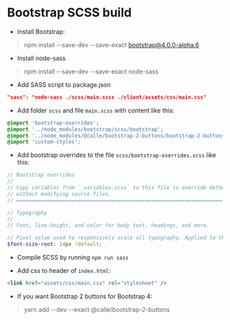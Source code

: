 # Bootstrap SCSS build

- Install Bootstrap:

>npm install --save-dev --save-exact bootstrap@4.0.0-alpha.6

- Install node-sass

>npm install --save-dev --save-exact node-sass

- Add SASS script to package.json

```json
"sass": "node-sass ./scss/main.scss ./client/assets/css/main.css"
```

- Add folder `scss` and file `main.scss` with content like this:

```scss
@import 'bootstrap-overrides';
@import '../node_modules/bootstrap/scss/bootstrap';
@import '../node_modules/@calle/bootstrap-2-buttons/bootstrap-2-buttons';
@import 'custom-styles';
```

- Add bootstrap overrides to the file `scss/bootstrap-overrides.scss` like this:

```scss
// Bootstrap overrides
//
// Copy variables from `_variables.scss` to this file to override default values
// without modifying source files.
// =============================================================================

// Typography
//
// Font, line-height, and color for body text, headings, and more.

// Pixel value used to responsively scale all typography. Applied to the `<html>` element.
$font-size-root: 14px !default;
```

- Compile SCSS by running `npm run sass`

- Add css to header of `index.html`:

```html
<link href="assets/css/main.css" rel="stylesheet" />
```

- If you want Bootstrap 2 buttons for Bootstrap 4:

>yarn add --dev --exact @calle/bootstrap-2-buttons
